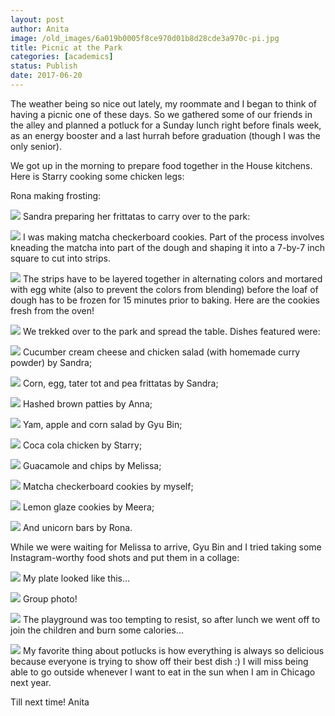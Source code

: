 ```yaml
---
layout: post
author: Anita
image: /old_images/6a019b0005f8ce970d01b8d28cde3a970c-pi.jpg
title: Picnic at the Park
categories: [academics]
status: Publish
date: 2017-06-20
---
```


The weather being so nice out lately, my roommate and I began to think of having a picnic one of these days. So we gathered some of our friends in the alley and planned a potluck for a Sunday lunch right before finals week, as an energy booster and a last hurrah before graduation (though I was the only senior).

We got up in the morning to prepare food together in the House kitchens. Here is Starry cooking some chicken legs:

Rona making frosting:


![](/old_images/caltech_as_it_happens/6a0105349b8251970b01b7c902a158970b.jpg)
Sandra preparing her frittatas to carry over to the park:


![](/old_images/caltech_as_it_happens/6a0105349b8251970b01bb09a5b97b970d.jpg)
I was making matcha checkerboard cookies. Part of the process involves kneading the matcha into part of the dough and shaping it into a 7-by-7 inch square to cut into strips.


![](/old_images/caltech_as_it_happens/6a0105349b8251970b01bb09a5b981970d.jpg)
The strips have to be layered together in alternating colors and mortared with egg white (also to prevent the colors from blending) before the loaf of dough has to be frozen for 15 minutes prior to baking. Here are the cookies fresh from the oven!


![](/old_images/caltech_as_it_happens/6a0105349b8251970b01b8d28cde4a970c.jpg)
We trekked over to the park and spread the table. Dishes featured were:


![](/old_images/caltech_as_it_happens/6a0105349b8251970b01b8d28cde54970c.jpg)
Cucumber cream cheese and chicken salad (with homemade curry powder) by Sandra;


![](/old_images/caltech_as_it_happens/6a0105349b8251970b01bb09a5b997970d.jpg)
Corn, egg, tater tot and pea frittatas by Sandra;


![](/old_images/caltech_as_it_happens/6a0105349b8251970b01b8d28cde5f970c.jpg)
Hashed brown patties by Anna;


![](/old_images/caltech_as_it_happens/6a0105349b8251970b01b8d28cde64970c.jpg)
Yam, apple and corn salad by Gyu Bin;


![](/old_images/caltech_as_it_happens/6a0105349b8251970b01bb09a5b9a7970d.jpg)
Coca cola chicken by Starry;


![](/old_images/caltech_as_it_happens/6a0105349b8251970b01bb09a5b9b1970d.jpg)
Guacamole and chips by Melissa;


![](/old_images/caltech_as_it_happens/6a0105349b8251970b01bb09a5b9bb970d.jpg)
Matcha checkerboard cookies by myself;


![](/old_images/caltech_as_it_happens/6a0105349b8251970b01bb09a5b9c6970d.jpg)
Lemon glaze cookies by Meera;


![](/old_images/caltech_as_it_happens/6a0105349b8251970b01b8d28cde85970c.jpg)
And unicorn bars by Rona.

While we were waiting for Melissa to arrive, Gyu Bin and I tried taking some Instagram-worthy food shots and put them in a collage:


![](/old_images/caltech_as_it_happens/6a0105349b8251970b01bb09a5b9d6970d.jpg)
My plate looked like this...


![](/old_images/caltech_as_it_happens/6a0105349b8251970b01b8d28cde90970c.jpg)
Group photo!


![](/old_images/caltech_as_it_happens/6a0105349b8251970b01b8d28cde95970c.jpg)
The playground was too tempting to resist, so after lunch we went off to join the children and burn some calories...


![](/old_images/caltech_as_it_happens/6a0105349b8251970b01b8d28cdea5970c.jpg)
My favorite thing about potlucks is how everything is always so delicious because everyone is trying to show off their best dish :) I will miss being able to go outside whenever I want to eat in the sun when I am in Chicago next year.

Till next time!
Anita
